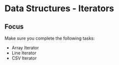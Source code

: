 # Data Structures - Iterators

## Focus

Make sure you complete the following tasks:

* Array Iterator
* Line Iterator
* CSV Iterator
